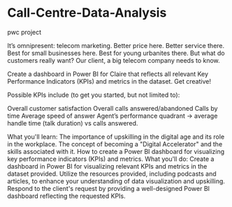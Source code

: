 # Call-Centre-Data-Analysis
pwc project

It’s omnipresent: telecom marketing. Better price here. Better service there. Best for small businesses here. Best for young urbanites there. But what do customers really want? Our client, a big telecom company needs to know.



Create a dashboard in Power BI for Claire that reflects all relevant Key Performance Indicators (KPIs) and metrics in the dataset. Get creative! 

Possible KPIs include (to get you started, but not limited to):

Overall customer satisfaction
Overall calls answered/abandoned
Calls by time
Average speed of answer
Agent’s performance quadrant -> average handle time (talk duration) vs calls answered.



What you'll learn:
The importance of upskilling in the digital age and its role in the workplace.
The concept of becoming a "Digital Accelerator" and the skills associated with it.
How to create a Power BI dashboard for visualizing key performance indicators (KPIs) and metrics.
What you'll do:
Create a dashboard in Power BI for visualizing relevant KPIs and metrics in the dataset provided.
Utilize the resources provided, including podcasts and articles, to enhance your understanding of data visualization and upskilling.
Respond to the client's request by providing a well-designed Power BI dashboard reflecting the requested KPIs.
